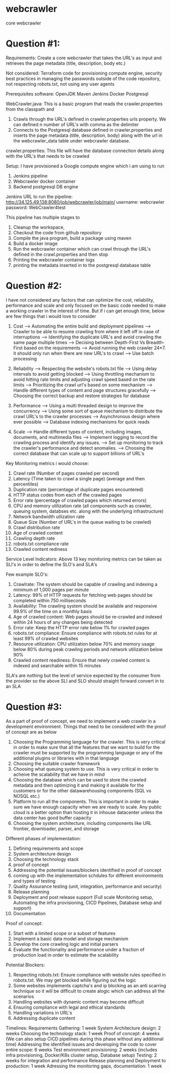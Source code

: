 # webcrawler
core webcrawler

# Question #1:
Requirements:
Create a core webcrawler that takes the URL's as input and retrieves the page metadata (title, description, body etc.)

Not considered: Terraform code for provisioning compute engine, security best practices in managing the passwords outside of the code repository, not respecting robots.txt, not using any user agents


Prerequisites software:
OpenJDK
Maven
Jenkins
Docker
Postgresql

WebCrawler.java:
This is a basic program that reads the crawler.properties from the classpath and
1. Crawls through the URL's defined in crawler.properties urls property. We can defined n number of URL's with comma as the delimiter
2. Connects to the Postgresql database defined in crawler.properties and inserts the page metadata (title, description, body) along with the url in the webcrawler_data table under webcrawler database.

crawler.properties:
This file will have the database connection details along with the URL's that needs to be crawled

Setup:
I have provisioned a Google compute engine which i am using to run
1. Jenkins pipeline
2. Webcrawler docker container
3. Backend postgresql DB engine


Jenkins URL to run the pipeline: http://34.125.49.138:8080/job/webcrawler/job/main/
username: webcrawler
password: WebCrawler4test


This pipeline has multiple stages to 
1. Cleanup the workspace,
2. Checkout the code from github repository
3. Compile the java program, build a package using maven
4. Build a docker image
5. Run the webcrawler container which can crawl through the URL's defined in the crawl.properties and then stop
6. Printing the webcrawler container logs
7. printing the metadata inserted in to the postgresql database table


# Question #2:
I have not considered any factors that can optimize the cost, reliability, performance and scale and only focused on the basic code needed to make a working crawler in the interest of time. But if i can get enough time, below are few things that i would love to consider

1. Cost
  --> Automating the entire build and deployment pipelines
  --> Crawler to be able to resume crawling from where it left off in case of interruptions
  --> Identifying the duplicate URL's and avoid crawling the same page multiple times
  --> Decising between Depth-First Vs Breadth-First based on the requirements
  --> Avoid running the web crawler 24*7. it should only run when there are new URL's to crawl
  --> Use batch processing

2. Reliability
  --> Respecting the website's robots.txt file
  --> Using delay intervals to avoid getting blocked
  --> Using throttling mechanism to avoid hitting rate limits and adjusting crawl speed based on the rate limits
  --> Prioritizing the crawl url's based on some mechanism
  --> Handle different types of content and page structures gracefully
  --> Choosing the correct backup and restore strategies for database

3. Performance
  --> Using a multi threaded design to improve the concurrency
  --> Using some sort of queue mechanism to distribute the crawl URL's to the crawler processes
  --> Asynchronous design where ever possible
  --> Database indexing mechanisms for quick reads

4. Scale
  --> Handle different types of content, including images, documents, and multimedia files
  --> Implement logging to record the crawling process and identify any issues.
  --> Set up monitoring to track the crawler's performance and detect anomalies.
  --> Choosing the correct database that can scale up to support billions of URL's

Key Monitoring metrics i would choose:
1. Crawl rate (Number of pages crawled per second)
2. Latency (Time taken to crawl a single page) (average and then percentiles)
3. Duplication rate (percentage of duplicate pages encountered)
4. HTTP status codes from each of the crawled pages
5. Error rate (percentage of crawled pages which returned errors)
6. CPU and memory utilization rate (all components such as crawler, queuing system, databses etc. along with the underlying infrastructure)
7. Network bandwidth utlization rate
8. Queue Size (Number of URL's in the queue waiting to be crawled)
9. Crawl distribution rate
10. Age of crawled content
11. Crawling depth rate
12. robots.txt compliance rate
13. Crawled content rediness

Service Level Indicators: 
Above 13 key monitoring metrics can be taken as SLI's in order to define the SLO's and SLA's

Few example SLO's:
1. Crawlrate: The system should be capable of crawling and indexing a minimum of 1,000 pages per minute
2. Latency: 99% of HTTP requests for fetching web pages should be completed within 750 milliseconds
3. Availability: The crawling system should be available and responsive 99.9% of the time on a monthly basis
4. Age of crawled content: Web pages should be re-crawled and indexed within 24 hours of any changes being detected
5. Error rate: Keep the HTTP error rate below 1% for crawled pages
6. robots.txt compliance: Ensure compliance with robots.txt rules for at least 99% of crawled websites
7. Resource utilization: CPU utilization below 70% and memory usage below 80% during peak crawling periods and network utilization below 90%
8. Crawled content readiness: Ensure that newly crawled content is indexed and searchable within 15 minutes

SLA's are nothing but the level of service expected by the consumer from the provider so the above SLI and SLO should straight forward convert in to an SLA

# Question #3:
As a part of proof of concept, we need to implement a web crawler in a development environment. Things that need to be considered with the proof of concept are as below

1. Choosing the Programming language for the crawler. This is very critical in order to make sure that all the features that we want to build for the crawler must be supported by the programming language or any of the additional plugins or libraries with in that language
2. Choosing the suitable crawler framework 
3. Choosing  what queuing system to use. This is very critical in order to acheive the scalability that we have in mind
4. Choosing the database which can be used to store the crawled metadata and then optimizing it and making it available for the customers or for the other datawarehousing components (SQL vs NOSQL etc.)
5. Platform to run all the components. This is important in order to make sure we have enough capacity when we are ready to scale. Any public cloud is a better option than hosting it in inhouse datacenter unless the data center has good buffer capacity
6. Choosing the system architecture, including components like URL frontier, downloader, parser, and storage


Different phases of implementation:
1. Defining requirements and scope
2. System architecture design
3. Choosing the technology stack
4. proof of concept
5. Addressing the potential issues/blockers identified in proof of concept
6. coming up with the implementation schdules for different environments and types of testing
7. Quality Assurance testing (unit, integration, performance and security)
8. Release planning
9. Deployment and post release support (Full scale Monitoring setup, Automating the infra provisioning, CICD Pipelines, Database setup and support)
10. Documentation

Proof of concept:
1. Start with a limited scope or a subset of features
2. Implement a basic data model and storage mechanism
3. Develop the core crawling logic and initial parsers
4. Evaluate the functionality and performance under a fraction of production load in order to estimate the scalability

Potential Blockers:
1. Respecting robots.txt: Ensure compliance with website rules specified in robots.txt. We may get blocked while figuring out the logic
2. Some websites implements captcha's and ip blocking as an anti scarring technique so it will be difficult to create alogic which can address all the scenarios
3. Handling websites with dynamic content may become difficult
4. Ensuring compliance with legal and ethical standards
5. Handling variations in URL's
6. Addressing duplicate content


Timelines:
Requirements Gathering: 1 week
System Architecture design: 2 weeks
Choosing the technology stack: 1 week
Proof of concept: 4 weeks (We can also setup CICD pipelines during this phase without any additional time)
Addressing the identified issues and developing the code to cover entire scope: 6 weeks
Test environment provisioning: 2 weeks (includes infra provisioning, Docker/K8s cluster setup, Database setup)
Testing: 2 weeks for integration and performance
Release planning and Deployment to production: 1 week
Adressing the monitoring gaps, documentation: 1 week


